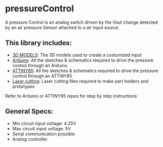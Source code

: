 # pressureControl

A pressure Control is an analog switch driven by the Vout change detected by an air pressure Sensor attached to a air input source.

## This library includes:
- [3D MODELS](https://github.com/RSofiaC/pressureControl/tree/master/3D%20Models): The 3D models used to create a costumized input
- [Arduino](https://github.com/RSofiaC/pressureControl/tree/master/Arduino): All the sketches & schematics required to drive the pressure control through an Arduino
- [ATTINY85](https://github.com/RSofiaC/pressureControl/tree/master/ATTINY85): All the sketches & schematics required to drive the pressure control through an ATTiNY85
- [Laser cutting](https://github.com/RSofiaC/pressureControl/tree/master/Laser%20cutting): Laser cutting files required to make part holders and prototypes

Refer to Arduino or ATTINY85 repos for step by step instructions

## General Specs:
- Min circuit input voltage: 4.25V
- Max circuit input voltage: 5V
- Serial communication possible
- Analog controller
